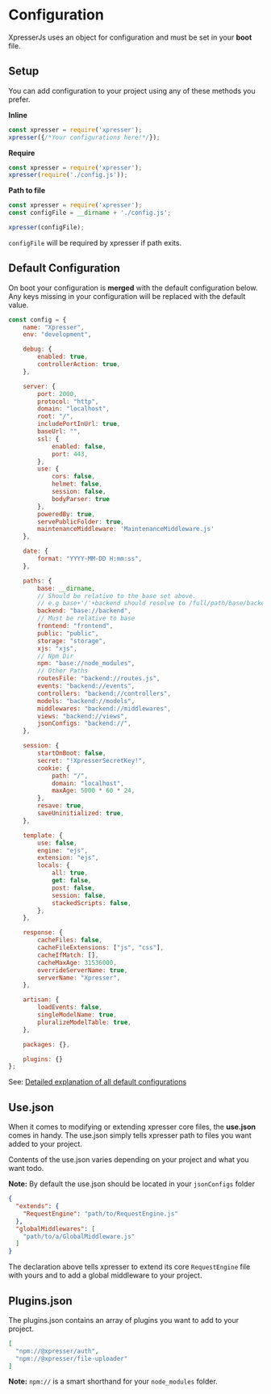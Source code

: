 # Configuration
XpresserJs uses an object for configuration and must be set in your **boot** file.

## Setup
You can add configuration to your project using any of these methods you prefer.

**Inline**
```javascript
const xpresser = require('xpresser');
xpresser({/*Your configurations here!*/});
```

**Require**
```javascript
const xpresser = require('xpresser');
xpresser(require('./config.js'));
```

**Path to file**
```javascript
const xpresser = require('xpresser');
const configFile = __dirname + './config.js';

xpresser(configFile);
```
`configFile` will be required by xpresser if path exits.

## Default Configuration
On boot your configuration is **merged** with the default configuration below.
Any keys missing in your configuration will be replaced with the default value.

```javascript
const config = {
    name: "Xpresser",
    env: "development",

    debug: {
        enabled: true,
        controllerAction: true,
    },

    server: {
        port: 2000,
        protocol: "http",
        domain: "localhost",
        root: "/",
        includePortInUrl: true,
        baseUrl: "",
        ssl: {
            enabled: false,
            port: 443,
        },
        use: {
            cors: false,
            helmet: false,
            session: false,
            bodyParser: true
        },
        poweredBy: true,
        servePublicFolder: true,
        maintenanceMiddleware: 'MaintenanceMiddleware.js'
    },

    date: {
        format: "YYYY-MM-DD H:mm:ss",
    },

    paths: {
        base: __dirname,
        // Should be relative to the base set above.
        // e.g base+'/'+backend should resolve to /full/path/base/backend
        backend: "base://backend",
        // Must be relative to base
        frontend: "frontend",
        public: "public",
        storage: "storage",
        xjs: "xjs",
        // Npm Dir
        npm: "base://node_modules",
        // Other Paths
        routesFile: "backend://routes.js",
        events: "backend://events",
        controllers: "backend://controllers",
        models: "backend://models",
        middlewares: "backend://middlewares",
        views: "backend://views",
        jsonConfigs: "backend://",
    },

    session: {
        startOnBoot: false,
        secret: "!XpresserSecretKey!",
        cookie: {
            path: "/",
            domain: "localhost",
            maxAge: 5000 * 60 * 24,
        },
        resave: true,
        saveUninitialized: true,
    },

    template: {
        use: false,
        engine: "ejs",
        extension: "ejs",
        locals: {
            all: true,
            get: false,
            post: false,
            session: false,
            stackedScripts: false,
        },
    },

    response: {
        cacheFiles: false,
        cacheFileExtensions: ["js", "css"],
        cacheIfMatch: [],
        cacheMaxAge: 31536000,
        overrideServerName: true,
        serverName: "Xpresser",
    },

    artisan: {
        loadEvents: false,
        singleModelName: true,
        pluralizeModelTable: true,
    },

    packages: {},

    plugins: {}
};
```
See: [Detailed explanation of all default configurations](./default.md)

## Use.json
When it comes to modifying or extending xpresser core files, the **use.json** comes in handy.
The use.json simply tells xpresser path to files you want added to your project.

Contents of the use.json varies depending on your project and what you want todo.

**Note:** By default the use.json should be located in your `jsonConfigs` folder
```json
{
  "extends": {
    "RequestEngine": "path/to/RequestEngine.js"
  },
  "globalMiddlewares": [
    "path/to/a/GlobalMiddleware.js"
  ]
}
```

The declaration above tells xpresser to extend its core `RequestEngine` file with yours and to add a global middleware to your project.

## Plugins.json
The plugins.json contains an array of plugins you want to add to your project.
```json
[
  "npm://@xpresser/auth",
  "npm://@xpresser/file-uploader"
]
```
**Note:** `npm://` is a smart shorthand for your `node_modules` folder.



